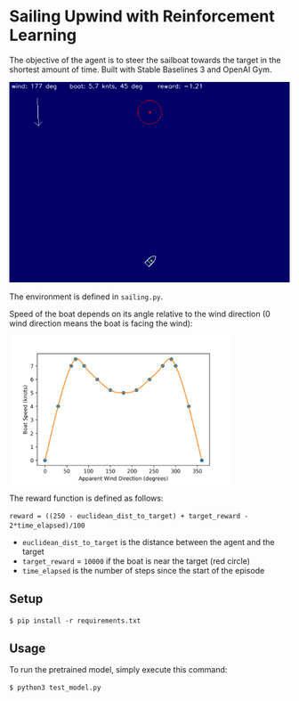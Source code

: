 # Sailing Upwind with Reinforcement Learning

The objective of the agent is to steer the sailboat towards the target in the shortest amount of time. Built with Stable Baselines 3 and OpenAI Gym.

![sailing ai](example.gif)

 The environment is defined in `sailing.py`.

Speed of the boat depends on its angle relative to the wind direction (0 wind direction means the boat is facing the wind):

<img src="wind.png" alt="wind diagram" width="400"/>

The reward function is defined as follows:

`reward = ((250 - euclidean_dist_to_target) + target_reward - 2*time_elapsed)/100`

- `euclidean_dist_to_target` is the distance between the agent and the target
- `target_reward` = `10000` if the boat is near the target (red circle)
- `time_elapsed` is the number of steps since the start of the episode

## Setup

`$ pip install -r requirements.txt`

## Usage

To run the pretrained model, simply execute this command:

`$ python3 test_model.py`

